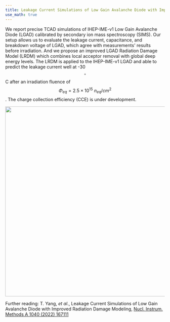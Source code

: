```yaml
---
title: Leakage Current Simulations of Low Gain Avalanche Diode with Improved Radiation Damage Modeling 
use_math: true  
---
```


We report precise TCAD simulations of IHEP-IME-v1 Low Gain Avalanche Diode (LGAD) calibrated by secondary ion mass spectroscopy (SIMS). Our setup allows us to evaluate the leakage current, capacitance, and breakdown voltage of LGAD, which agree with measurements' results before irradiation. And we propose an improved LGAD Radiation Damage Model (LRDM) which combines local acceptor removal with global deep energy levels. The LRDM is applied to the IHEP-IME-v1 LGAD and able to predict the leakage current well at -30 $$^{\circ}$$C  after an irradiation fluence of $$ \Phi_{eq}=2.5 \times 10^{15} ~n_{eq}/cm^{2}$$. The charge collection efficiency (CCE) is under development.


<a href="/docs/publications/p3_lgad_rad_sim_fig9.png">
<img src="/docs/publications/p3_lgad_rad_sim_fig9.png" width="600"/>
</a>


Further reading: T. Yang, _et al_., Leakage Current Simulations of Low Gain Avalanche Diode with Improved Radiation Damage Modeling, [Nucl. Instrum. Methods A 1040 (2022) 167111](https://doi.org/10.1016/j.nima.2022.167111) 


